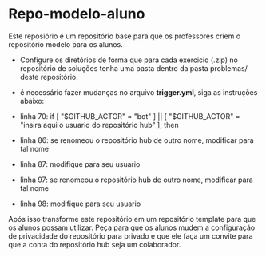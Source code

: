 # Repo-modelo-aluno

Este reposiório é um repositório base para que os professores criem o repositório modelo para os alunos.

- Configure os diretórios de forma que para cada exercicio (.zip) no repositório de soluções tenha uma pasta dentro da pasta problemas/ deste repositório.

-  é necessário fazer mudanças no arquivo **trigger.yml**, siga as instruções abaixo:
  - linha 70: if [ "$GITHUB_ACTOR" = "bot" ] || [ "$GITHUB_ACTOR" = "insira aqui o usuario do repositório hub" ]; then
  - linha 86: se renomeou o repositório hub de outro nome, modificar para tal nome
  - linha 87: modifique para seu usuario
  - linha 97: se renomeou o repositório hub de outro nome, modificar para tal nome
  - linha 98: modifique para seu usuario

Após isso transforme este repositório em um repositório template para que os alunos possam utilizar. Peça para que os alunos mudem a configuração de privacidade do repositório para privado e que ele faça um convite para que a conta do repositório hub seja um colaborador.


